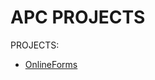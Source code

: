 # APC PROJECTS

PROJECTS:
* [OnlineForms](https://github.com/barsilog/pbl2/tree/master/onlineforms)
